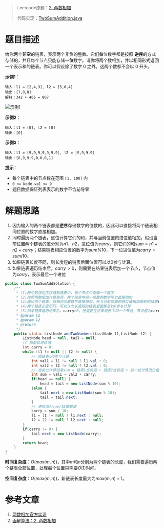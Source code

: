 > Leetcode原题：[2. 两数相加](https://leetcode-cn.com/problems/add-two-numbers/)
>
> 代码实现：[TwoSumAddition.java](./src/main/java/io/gitee/pchlgang/leetcode/p2/TwoSumAddition.java)

# 题目描述

给你两个**非空**的链表，表示两个非负的整数。它们每位数字都是按照 **逆序**的方式存储的，并且每个节点只能存储**一位**数字。请你将两个数相加，并以相同形式返回一个表示和的链表。你可以假设除了数字 0 之外，这两个数都不会以 0 开头。

**示例1**：

```
输入：l1 = [2,4,3], l2 = [5,6,4]
输出：[7,0,8]
解释：342 + 465 = 807
```



![示例1](https://assets.leetcode-cn.com/aliyun-lc-upload/uploads/2021/01/02/addtwonumber1.jpg)

**示例2**：

```
输入：l1 = [0], l2 = [0]
输出：[0]
```

**示例3**：

```
输入：l1 = [9,9,9,9,9,9,9], l2 = [9,9,9,9]
输出：[8,9,9,9,0,0,0,1]
```

**提示**：

- 每个链表中的节点数在范围 `[1, 100]` 内
- `0 <= Node.val <= 9`
- 题目数据保证列表表示的数字不含前导零

# 解题思路

1. 因为输入的两个链表都是**逆序**存储数字的位数的，因此可以直接将两个链表相同位置的数字直接相加。
2. 同时遍历两个链表，逐位计算它们的和，并与当前位置的进位值相加。假设当前位置两个链表的值分别为$n1，n2$，进位值为$carry$，则它们的和$sum=n1+n2+carry$；结果链表相应位置的数字为$sum\%10$，下一位进位值为$carry=sum/10$。
3. 如果链表长度不同，则长度短的链表后面位置可以以0参与计算。
4. 如果链表遍历结束后，$carry>0$，则需要在结果链表后加一个节点，节点值为$carry$，表示最后一个进位

```java
public class TwoSumAddSolution {
    /**
     * (1)两个数按逆序存储到链表中，每个节点只存储一个数字
     * (2)按照两数相加计算规则，两个链表中同一位置的数字可以直接相加
     * (3)遍历两个链表，将相同位置数字直接相加，并与当前位置的进位值相加得到的结果sum，那么sum%10即为当前位计算结果，carry=sum/10为下一位进位值
     * (4)两个链表长度不同，可以认为长度短的链表后面都是以0参与计算
     * (5)如果链表遍历结束后，carry>0，还需要在结果链表中加一个节点，节点值为carry，表示最后一个进位
     * @param l1
     * @param l2
     * @return
     */
    public static ListNode addTwoNumbers(ListNode l1,ListNode l2) {
        ListNode head = null, tail = null;
        // 当前位进位值
        int carry = 0;
        while (l1 != null || l2 != null) {
            // 短链表以0参与计算
            int val1 = l1 != null ? l1.val : 0;
            int val2 = l2 != null ? l2.val : 0;
            // 当前位计算结果sum = 链表1当前值 + 链表2当前值 + 前一位计算进位值
            int sum = val1 + val2 + carry;
            if(head == null) {
                head = tail = new ListNode(sum % 10);
            }else {
                tail.next = new ListNode(sum % 10);
                tail = tail.next;
            }
            // 进位值为sum/10整数值
            carry = sum / 10;
            l1 = l1 != null ? l1.next : null;
            l2 = l2 != null ? l2.next : null;
        }
        if(carry != 0) {
            tail.next = new ListNode(carry);
        }
        return head;
    }
}
```

**时间复杂度**：$O(max(m,n))$，其中$m$和$n$分别为两个链表的长度，我们需要遍历两个链表全部位置，处理每个位置只需要$O(1)$时间。

**空间复杂度**：$O(max(m,n))$，新链表长度最大为$max(m,n)+1$。

# 参考文章

1. [两数相加官方实现](https://leetcode-cn.com/problems/add-two-numbers/solution/liang-shu-xiang-jia-by-leetcode-solution/)
2. [画解算法：2. 两数相加](https://leetcode-cn.com/problems/add-two-numbers/solution/hua-jie-suan-fa-2-liang-shu-xiang-jia-by-guanpengc/)





